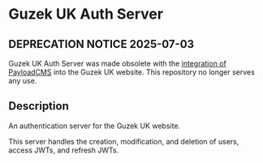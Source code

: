 # Guzek UK Auth Server

## DEPRECATION NOTICE 2025-07-03
Guzek UK Auth Server was made obsolete with the [integration of PayloadCMS](https://github.com/kguzek/guzek-uk-website/pull/18) into the Guzek UK website. This repository no longer serves any use.

## Description

An authentication server for the Guzek UK website.

This server handles the creation, modification, and deletion of users, access JWTs, and refresh JWTs.
